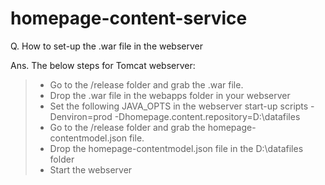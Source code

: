 # homepage-content-service

Q. How to set-up the .war file in the webserver

Ans. The below steps for Tomcat webserver:
> - Go to the /release folder and grab the .war file. 
> - Drop the .war file in the webapps folder in your webserver
> - Set the following JAVA_OPTS in the webserver start-up scripts
        -Denviron=prod -Dhomepage.content.repository=D:\datafiles
> - Go to the /release folder and grab the homepage-contentmodel.json file. 
> - Drop the homepage-contentmodel.json file in the D:\datafiles folder
> - Start the webserver
